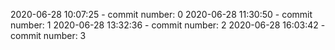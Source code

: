 2020-06-28 10:07:25 - commit number: 0
2020-06-28 11:30:50 - commit number: 1
2020-06-28 13:32:36 - commit number: 2
2020-06-28 16:03:42 - commit number: 3
